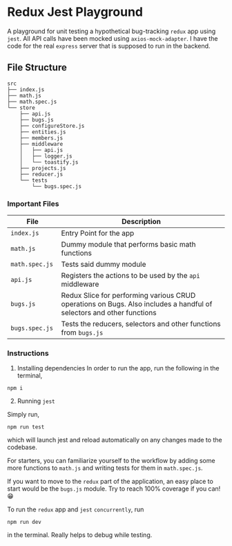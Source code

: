 # Redux Jest Playground
A playground for unit testing a hypothetical bug-tracking `redux` app using `jest`. All API calls have been mocked using `axios-mock-adapter`. I have the code for the real `express` server that is supposed to run in the backend.

## File Structure

```
src
├── index.js             
├── math.js               
├── math.spec.js             
└── store
    ├── api.js
    ├── bugs.js
    ├── configureStore.js
    ├── entities.js
    ├── members.js
    ├── middleware
    │   ├── api.js
    │   ├── logger.js
    │   └── toastify.js
    ├── projects.js
    ├── reducer.js
    └── tests
        └── bugs.spec.js
```

### Important Files


| File | Description |
|--|--|
| `index.js` | Entry Point for the app |
| `math.js` | Dummy module that performs basic math functions  |
| `math.spec.js` | Tests said dummy module |
| `api.js ` | Registers the actions to be used by the `api` middleware |
| `bugs.js ` | Redux Slice for performing various CRUD operations on Bugs. Also includes a handful of selectors and other functions |
| `bugs.spec.js ` | Tests the reducers, selectors and other functions from `bugs.js` |


### Instructions

1. Installing dependencies
In order to run the app, run the following in the terminal,

```
npm i
```

2. Running `jest`

Simply run, 

```
npm run test
```

which will launch jest and reload automatically on any changes made to the codebase.

For starters, you can familiarize yourself to the workflow by adding some more functions to `math.js` and writing tests for them in `math.spec.js`.

If you want to move to the `redux` part of the application, an easy place to start would be the `bugs.js` module. Try to reach 100% coverage if you can! 😁

To run the `redux` app and `jest` `concurrently`, run 

```
npm run dev
```
 
in the terminal. Really helps to debug while testing.
